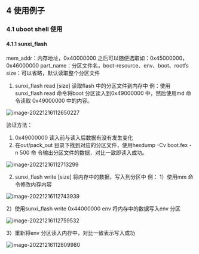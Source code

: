 ## 4 使用例子

### 4.1 uboot shell 使用

#### 4.1.1 sunxi_flash

mem_addr：内存地址，0x40000000 之后可以随便选取如：0x45000000，0x46000000
part_name：分区文件名，boot-resource、env、boot、rootfs
size：可以省略，默认读取整个分区文件

1. sunxi_flash read [size] 读取flash 中的分区文件到内存中
   例：使用sunxi_flash read 命令将boot 分区读入到0x49000000 中，然后使用md 命令读取
   0x49000000 中的内容。

![image-20221216112650227](http://photos.100ask.net/tina-docs/Linux_Nor_DevGuide_image-20221216112650227.png)

验证方法：

1. 0x49000000 读入前与读入后数据有没有发生变化
2. 在out/pack_out 目录下找到对应的分区文件，使用hexdump -Cv boot.fex -n 500 命
   令输出分区文件的数据，对比一致即读入成功。

![image-20221216112713299](http://photos.100ask.net/tina-docs/Linux_Nor_DevGuide_image-20221216112713299.png)

2. sunxi_flash write [size] 将内存中的数据，写入到分区中
   例：
   1）使用mm 命令修改内存内容

![image-20221216112743939](http://photos.100ask.net/tina-docs/Linux_Nor_DevGuide_image-20221216112743939.png)

2）使用sunxi_flash write 0x44000000 env 将内存中的数据写入env 分区

![image-20221216112759532](http://photos.100ask.net/tina-docs/Linux_Nor_DevGuide_image-20221216112759532.png)

3）重新将env 分区读入内存中，对比一致表示写入成功

![image-20221216112809980](http://photos.100ask.net/tina-docs/Linux_Nor_DevGuide_image-20221216112809980.png)